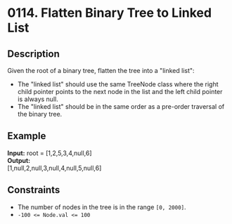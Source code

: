 # 0114. Flatten Binary Tree to Linked List

## Description

Given the root of a binary tree, flatten the tree into a "linked list":

- The "linked list" should use the same TreeNode class where the right child pointer points to the next node in the list and the left child pointer is always null.
- The "linked list" should be in the same order as a pre-order traversal of the binary tree.

## Example

**Input:**
root = [1,2,5,3,4,null,6]
<br>
**Output:**
<br>
[1,null,2,null,3,null,4,null,5,null,6]
<br>

## Constraints

- The number of nodes in the tree is in the range `[0, 2000]`.
- `-100 <= Node.val <= 100`

